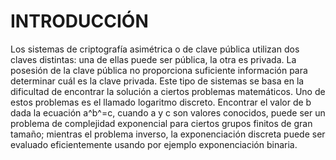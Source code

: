 # INTRODUCCIÓN

Los sistemas de criptografía asimétrica o de clave pública utilizan dos claves distintas: una de ellas puede ser pública, la otra es privada. La posesión de la clave pública no proporciona suficiente información para determinar cuál es la clave privada. Este tipo de sistemas se basa en la dificultad de encontrar la solución a ciertos problemas matemáticos. Uno de estos problemas es el llamado logaritmo discreto. Encontrar el valor de b dada la ecuación a^b^=c, cuando a y c son valores conocidos, puede ser un problema de complejidad exponencial para ciertos grupos finitos de gran tamaño; mientras el problema inverso, la exponenciación discreta puede ser evaluado eficientemente usando por ejemplo exponenciación binaria.
